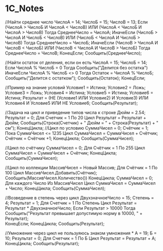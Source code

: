 # 1C_Notes
//Найти среднее число
ЧислоА = 14;
ЧислоБ = 15;
ЧислоВ = 13;
Если (ЧислоА > ЧислоБ И ЧислоА < ЧислоВ) ИЛИ (ЧислоА < ЧислоБ И ЧислоА > ЧислоВ) Тогда 
	СреднееЧисло = ЧислоА;
ИначеЕсли (ЧислоБ > ЧислоА И ЧислоБ < ЧислоВ) ИЛИ (ЧислоБ < ЧислоА И ЧислоБ > ЧислоВ) Тогда 
	СреднееЧисло = ЧислоБ;
ИначеЕсли (ЧислоВ > ЧислоА И ЧислоВ < ЧислоБ) ИЛИ (ЧислоВ < ЧислоА И ЧислоВ > ЧислоБ) Тогда 
	СреднееЧисло = ЧислоВ;
КонецЕсли;
Сообщить(СреднееЧисло);

//Найти остаток от деления, если он есть
ЧислоА = 15;
ЧислоБ = 14;     
Если ЧислоА % ЧислоБ = 0 Тогда
	Сообщить("Делится без остатка")
ИначеЕсли ЧислоА % ЧислоБ <> 0 Тогда
	Остаток = ЧислоА % ЧислоБ;
	Сообщить("Делится с остатком");
	Сообщить(Остаток);
КонецЕсли;

//Пример на знание условий
Условие1 = Истина;
Условие2 = Ложь;
Условие3 = Ложь;
Условие4 = Истина;
Условие5 = Истина;
Условие6 = Истина;
Результат = (НЕ (Условие1 ИЛИ Условие2) И Условие3) ИЛИ Условие4 И Условие5 ИЛИ НЕ Условие6;
Сообщить(Результат);

//Задача на цикл и приведение типов числа к строке
Дюйм = 2.54;
Результат = 0;
Для Счетчик = 1 По 20 Цикл
	Результат = Результат + Дюйм;
	Сообщить(Строка(Счетчик) + " Дюйм = " + Строка(Результат) + " см");
КонецЦикла;
//Цикл по условию
СуммаЧисел = 0;
Счётчик = 1;
Пока СуммаЧисел <= 1235 Цикл
	СуммаЧисел = СуммаЧисел + Счётчик;
	Счётчик = Счётчик +1;
КонецЦикла;
Сообщить(СуммаЧисел);

//Цикл по счётчику
СуммаЧисел = 0;
Для Счётчик = 1 По 255 Цикл 
	СуммаЧисел = СуммаЧисел + Счётчик;
КонецЦикла;
Сообщить(СуммаЧисел);

//Цикл по коллекции
МассивЧисел = Новый Массив;
Для Счётчик = 1 По 100 Цикл
	МассивЧисел.Добавить(Счётчик);
	Сообщить(МассивЧисел.Количество())
КонецЦикла;
СуммаЧисел = 0;
Для каждого Число Из МассивЧисел Цикл
	СуммаЧисел = СуммаЧисел + Число;
КонецЦикла;
Сообщить(СуммаЧисел);

//Возведение в степень через цикл
ДвухзначноеЧисло = 15;
Степень = 4;
Результат = 1;
Для Счетчик = 1 По Степень Цикл
	Результат = Результат * ДвухзначноеЧисло;
Если Результат > 10000 Тогда
	Сообщить("Результат превышает допустимую норму в 10000, " + Результат);  
КонецЕсли;
КонецЦикла;
Сообщить(Результат);
	
//Умножение через цикл не пользуяюсь знаком умножения *
А = 19;
Б = 10;
Результат = 0;
Для Счетчик = 1 По Б Цикл
	Результат = Результат + А;
КонецЦикла;
Сообщить(Результат);
	
